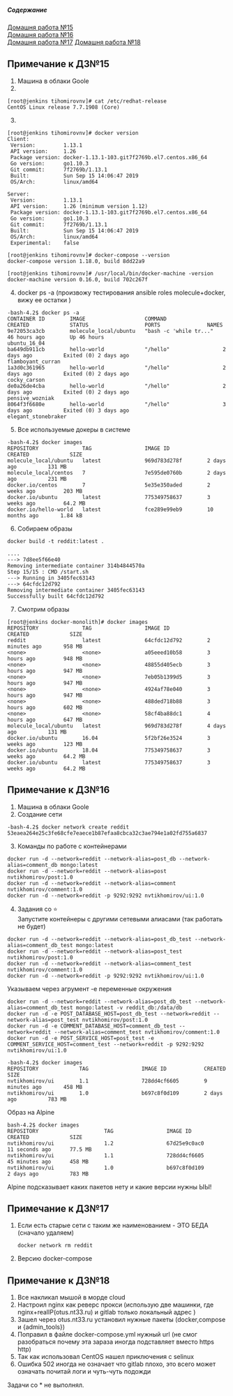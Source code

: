 ##### Содержание
[Домашня работа №15](#HW15)    
[Домашня работа №16](#HW16)    
[Домашня работа №17](#HW17)
[Домашня работа №18](#HW18)

<a name="HW15"></a>
## Примечание к ДЗ№15
1. Машина в облаки Goole
2.
```
[root@jenkins tihomirovnv]# cat /etc/redhat-release
CentOS Linux release 7.7.1908 (Core)
```

3.
```
[root@jenkins tihomirovnv]# docker version
Client:
 Version:         1.13.1
 API version:     1.26
 Package version: docker-1.13.1-103.git7f2769b.el7.centos.x86_64
 Go version:      go1.10.3
 Git commit:      7f2769b/1.13.1
 Built:           Sun Sep 15 14:06:47 2019
 OS/Arch:         linux/amd64

Server:
 Version:         1.13.1
 API version:     1.26 (minimum version 1.12)
 Package version: docker-1.13.1-103.git7f2769b.el7.centos.x86_64
 Go version:      go1.10.3
 Git commit:      7f2769b/1.13.1
 Built:           Sun Sep 15 14:06:47 2019
 OS/Arch:         linux/amd64
 Experimental:    false

```

```
[root@jenkins tihomirovnv]# docker-compose --version
docker-compose version 1.18.0, build 8dd22a9
```

```
[root@jenkins tihomirovnv]# /usr/local/bin/docker-machine -version
docker-machine version 0.16.0, build 702c267f
```

4. docker ps -a (произвожу тестирования ansible roles molecule+docker, вижу ее остатки )
```
-bash-4.2$ docker ps -a
CONTAINER ID        IMAGE                   COMMAND                  CREATED             STATUS                  PORTS               NAMES
9e72053ca3cb        molecule_local/ubuntu   "bash -c 'while tr..."   46 hours ago        Up 46 hours                                 ubuntu_16_04
ba649db911cb        hello-world             "/hello"                 2 days ago          Exited (0) 2 days ago                       flamboyant_curran
1a3d0c361965        hello-world             "/hello"                 2 days ago          Exited (0) 2 days ago                       cocky_carson
de0a26de4cba        hello-world             "/hello"                 2 days ago          Exited (0) 2 days ago                       pensive_wozniak
8064f3f6680e        hello-world             "/hello"                 3 days ago          Exited (0) 3 days ago                       elegant_stonebraker
```

5. Все используемые докеры в системе
```
-bash-4.2$ docker images
REPOSITORY              TAG                 IMAGE ID            CREATED             SIZE
molecule_local/ubuntu   latest              969d783d278f        2 days ago          131 MB
molecule_local/centos   7                   7e595de0760b        2 days ago          231 MB
docker.io/centos        7                   5e35e350aded        2 weeks ago         203 MB
docker.io/ubuntu        latest              775349758637        3 weeks ago         64.2 MB
docker.io/hello-world   latest              fce289e99eb9        10 months ago       1.84 kB
```
6. Собираем образы
```
docker build -t reddit:latest .

....
---> 7d8ee5f66e40
Removing intermediate container 314b4844570a
Step 15/15 : CMD /start.sh
---> Running in 3405fec63143
---> 64cfdc12d792
Removing intermediate container 3405fec63143
Successfully built 64cfdc12d792
```
7. Смотрим образы
```
[root@jenkins docker-monolith]# docker images
REPOSITORY              TAG                 IMAGE ID            CREATED             SIZE
reddit                  latest              64cfdc12d792        2 minutes ago       958 MB
<none>                  <none>              a05eeed10b58        3 hours ago         948 MB
<none>                  <none>              48855d405ecb        3 hours ago         947 MB
<none>                  <none>              7eb05b1399d5        3 hours ago         947 MB
<none>                  <none>              4924af78e040        3 hours ago         947 MB
<none>                  <none>              488ded718b88        3 hours ago         602 MB
<none>                  <none>              58cf4ba88dc1        4 hours ago         647 MB
molecule_local/ubuntu   latest              969d783d278f        4 days ago          131 MB
docker.io/ubuntu        16.04               5f2bf26e3524        3 weeks ago         123 MB
docker.io/ubuntu        18.04               775349758637        3 weeks ago         64.2 MB
docker.io/ubuntu        latest              775349758637        3 weeks ago         64.2 MB
```    


<a name="HW16"></a>
## Примечание к ДЗ№16
1. Машина в облаки Goole  
2. Создание сети  
```
-bash-4.2$ docker network create reddit
53eaea264e25c3fe68cfe7eaece1b87efaa8cbca32c3ae794e1a02fd755a6837
```  

3. Команды по работе с контейнерами
```
docker run -d --network=reddit --network-alias=post_db --network-alias=comment_db mongo:latest
docker run -d --network=reddit --network-alias=post nvtikhomirov/post:1.0
docker run -d --network=reddit --network-alias=comment nvtikhomirov/comment:1.0
docker run -d --network=reddit -p 9292:9292 nvtikhomirov/ui:1.0
```  

4. Задания со ⭐  
Запустите контейнеры с другими сетевыми алиасами (так работать не будет)
```
docker run -d --network=reddit --network-alias=post_db_test --network-alias=comment_db_test mongo:latest
docker run -d --network=reddit --network-alias=post_test nvtikhomirov/post:1.0
docker run -d --network=reddit --network-alias=comment_test nvtikhomirov/comment:1.0
docker run -d --network=reddit -p 9292:9292 nvtikhomirov/ui:1.0
```   
Указываем через агрумент -e переменные окружения  
```
docker run -d --network=reddit --network-alias=post_db_test --network-alias=comment_db_test mongo:latest -v reddit_db:/data/db
docker run -d -e POST_DATABASE_HOST=post_db_test --network=reddit --network-alias=post_test nvtikhomirov/post:1.0
docker run -d -e COMMENT_DATABASE_HOST=comment_db_test --network=reddit --network-alias=comment_test nvtikhomirov/comment:1.0
docker run -d -e POST_SERVICE_HOST=post_test -e COMMENT_SERVICE_HOST=comment_test --network=reddit -p 9292:9292 nvtikhomirov/ui:1.0
```
```
-bash-4.2$ docker images
REPOSITORY             TAG                 IMAGE ID            CREATED             SIZE
nvtikhomirov/ui        1.1                 728dd4cf6605        9 minutes ago       458 MB
nvtikhomirov/ui        1.0                 b697c8f0d109        2 days ago          783 MB

```  
Образ на Alpine
```
bash-4.2$ docker images
REPOSITORY                     TAG                 IMAGE ID            CREATED             SIZE
nvtikhomirov/ui                1.2                 67d25e9c0ac0        11 seconds ago      77.5 MB
nvtikhomirov/ui                1.1                 728dd4cf6605        45 minutes ago      458 MB
nvtikhomirov/ui                1.0                 b697c8f0d109        2 days ago          783 MB

```  
Alpine подсказывает каких пакетов нету и какие версии нужны ЫЫ!


<a name="HW17"></a>
## Примечание к ДЗ№17   
1. Если есть старые сети с таким же наименованием - ЭТО БЕДА (сначало удаляем)
   ```
   docker network rm reddit
   ```
2. Версию docker-compose

<a name="HW18"></a>  
## Примечание к ДЗ№18

1. Все накликал мышой в морде cloud  
2. Настроил nginx как реверс прокси (использую две машинки, где nginx+realIP(otus.nt33.ru) и gitlab только локальный адрес )  
3. Зашел через otus.nt33.ru установил нужные пакеты (docker,compose и {admin_tools})  
4. Поправил в файле docker-compose.yml нужный url  (не смог разобраться почему эта зараза иногда подставляет вместо https http)
5. Так как использовал CentOS нашел приключения с selinux
6. Ошибка 502 иногда не означает что gitlab плохо, это всего может означать почитай логи и чуть-чуть подожди  

Задачи со * не выполнял.  
